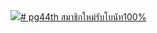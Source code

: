 <a href="https://m.pgslot444.com/login?action=register&id=3WYQoVDxfM">
<Img src="https://central--management.s3.ap-southeast-1.amazonaws.com/pgslot444/promotion/1646068125937"/># pg44th 
สมาชิกใหม่รับโบนัท100%
